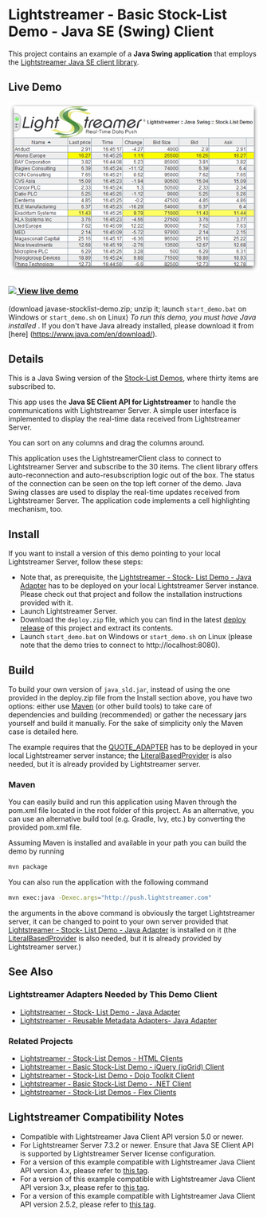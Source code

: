# Lightstreamer - Basic Stock-List Demo - Java SE (Swing) Client

This project contains an example of a **Java Swing application** that employs the [Lightstreamer Java SE client library](https://lightstreamer.com/api/ls-javase-client/latest/).

## Live Demo

[![Demo ScreenShot](screen_javaseswing_large.png)](http://demos.lightstreamer.com/JavaSE_Swing_StockListDemo/javase-uni-stocklist-demo.zip)

### [![](http://demos.lightstreamer.com/site/img/play.png) View live demo](http://demos.lightstreamer.com/JavaSE_Swing_StockListDemo/javase-uni-stocklist-demo.zip)

(download javase-stocklist-demo.zip; unzip it; launch `start_demo.bat` on Windows or `start_demo.sh` on Linux)
*To run this demo, you must have Java installed* . If you don't have Java already installed, please download it from [here] (https://www.java.com/en/download/).


## Details

This is a Java Swing version of the [Stock-List Demos](https://github.com/Lightstreamer/Lightstreamer-example-StockList-client-javascript), where thirty items are subscribed to.


This app uses the **Java SE Client API for Lightstreamer** to handle the communications with Lightstreamer Server. A simple user interface is implemented to display the real-time data received from Lightstreamer Server.

You can sort on any columns and drag the columns around.

This application uses the LightstreamerClient class to connect to Lightstreamer Server and subscribe to the 30 items. 
The client library offers auto-reconnection and auto-resubscription logic out of the box. The status of the connection can be seen on the top left corner of the demo.
Java Swing classes are used to display the real-time updates received from Lightstreamer Server. The application code implements a cell highlighting mechanism, too.


## Install

If you want to install a version of this demo pointing to your local Lightstreamer Server, follow these steps:

* Note that, as prerequisite, the [Lightstreamer - Stock- List Demo - Java Adapter](https://github.com/Lightstreamer/Lightstreamer-example-Stocklist-adapter-java) has to be deployed on your local Lightstreamer Server instance. Please check out that project and follow the installation instructions provided with it.
* Launch Lightstreamer Server.
* Download the `deploy.zip` file, which you can find in the latest [deploy release](https://github.com/Lightstreamer/Lightstreamer-example-StockList-client-java/releases) of this project and extract its contents.
* Launch `start_demo.bat` on Windows or `start_demo.sh` on Linux (please note that the demo tries to connect to http://localhost:8080).

## Build

To build your own version of `java_sld.jar`, instead of using the one provided in the deploy.zip file from the Install section above, you have two options:
either use [Maven](https://maven.apache.org/) (or other build tools) to take care of dependencies and building (recommended) or gather the necessary jars yourself and build it manually. For the sake of simplicity only the Maven case is detailed here.

The example requires that the [QUOTE_ADAPTER](https://github.com/Lightstreamer/Lightstreamer-example-Stocklist-adapter-java) has to be deployed in your local Lightstreamer server instance;
the [LiteralBasedProvider](https://github.com/Lightstreamer/Lightstreamer-example-ReusableMetadata-adapter-java) is also needed, but it is already provided by Lightstreamer server.

### Maven

You can easily build and run this application using Maven through the pom.xml file located in the root folder of this project. As an alternative, you can use an alternative build tool (e.g. Gradle, Ivy, etc.) by converting the provided pom.xml file.

Assuming Maven is installed and available in your path you can build the demo by running
```sh
mvn package
```
 
You can also run the application with the following command
```sh
mvn exec:java -Dexec.args="http://push.lightstreamer.com"
```
the arguments in the above command is obviously the target Lightstreamer server, it can be changed to point
to your own server provided that [Lightstreamer - Stock- List Demo - Java Adapter](https://github.com/Lightstreamer/Lightstreamer-example-Stocklist-adapter-java)
is installed on it (the [LiteralBasedProvider](https://github.com/Lightstreamer/Lightstreamer-example-ReusableMetadata-adapter-java) is also needed, 
but it is already provided by Lightstreamer server.)


## See Also

### Lightstreamer Adapters Needed by This Demo Client

* [Lightstreamer - Stock- List Demo - Java Adapter](https://github.com/Lightstreamer/Lightstreamer-example-Stocklist-adapter-java)
* [Lightstreamer - Reusable Metadata Adapters- Java Adapter](https://github.com/Lightstreamer/Lightstreamer-example-ReusableMetadata-adapter-java)

### Related Projects

* [Lightstreamer - Stock-List Demos - HTML Clients](https://github.com/Lightstreamer/Lightstreamer-example-Stocklist-client-javascript)
* [Lightstreamer - Basic Stock-List Demo - jQuery (jqGrid) Client](https://github.com/Lightstreamer/Lightstreamer-example-StockList-client-jquery)
* [Lightstreamer - Stock-List Demo - Dojo Toolkit Client](https://github.com/Lightstreamer/Lightstreamer-example-StockList-client-dojo)
* [Lightstreamer - Basic Stock-List Demo - .NET Client](https://github.com/Lightstreamer/Lightstreamer-example-StockList-client-dotnet)
* [Lightstreamer - Stock-List Demos - Flex Clients](https://github.com/Lightstreamer/Lightstreamer-example-StockList-client-flex)

## Lightstreamer Compatibility Notes

* Compatible with Lightstreamer Java Client API version 5.0 or newer.
* For Lightstreamer Server 7.3.2 or newer. Ensure that Java SE Client API is supported by Lightstreamer Server license configuration.
* For a version of this example compatible with Lightstreamer Java Client API version 4.x, please refer to [this tag](https://github.com/Lightstreamer/Lightstreamer-example-StockList-client-java/tree/latest-for-client-4.x).
* For a version of this example compatible with Lightstreamer Java Client API version 3.x, please refer to [this tag](https://github.com/Lightstreamer/Lightstreamer-example-StockList-client-java/tree/latest-for-client-3.x).
* For a version of this example compatible with Lightstreamer Java Client API version 2.5.2, please refer to [this tag](https://github.com/Lightstreamer/Lightstreamer-example-StockList-client-java/tree/latest-for-client-2.x).


